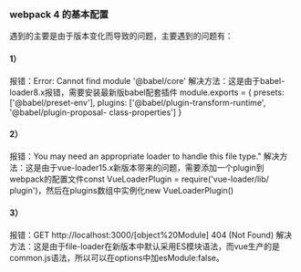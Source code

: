 ### webpack 4 的基本配置
遇到的主要是由于版本变化而导致的问题，主要遇到的问题有：
#### 1）
 报错：Error: Cannot find module '@babel/core'
 解决方法：这是由于babel-loader8.x报错，需要安装最新版babel配套插件
  module.exports = {
     presets: ['@babel/preset-env'],
      plugins: ['@babel/plugin-transform-runtime', '@babel/plugin-proposal-  class-properties']
 }
 #### 2）
 报错：You may need an appropriate loader to handle this file type."
 解决方法：这是由于vue-loader15.x新版本带来的问题，需要添加一个plugin到 webpack的配置文件const VueLoaderPlugin = require('vue-loader/lib/  plugin')，然后在plugins数组中实例化new VueLoaderPlugin()
 #### 3）
 报错：GET http://localhost:3000/[object%20Module] 404 (Not Found)
 解决方法：这是由于file-loader在新版本中默认采用ES模块语法，而vue生产的是common.js语法，所以可以在options中加esModule:false。